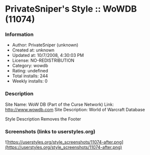 # PrivateSniper's Style :: WoWDB (11074)

### Information
- Author: PrivateSniper (unknown)
- Created at: unknown
- Updated at: 10/7/2008, 4:30:03 PM
- License: NO-REDISTRIBUTION
- Category: wowdb
- Rating: undefined
- Total installs: 244
- Weekly installs: 0


### Description
Site Name: WoW DB (Part of the Curse Network)
Link: http://www.wowdb.com
Site Description: World of Warcraft Database

Style Description
Removes the Footer


### Screenshots (links to userstyles.org)
![https://userstyles.org/style_screenshots/11074-after.png](https://userstyles.org/style_screenshots/11074-after.png)


